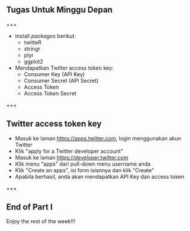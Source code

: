 ## Tugas Untuk Minggu Depan

+++

- Install _packages_ berikut:
    - twitteR
    - stringr
    - plyr
    - ggplot2
- Mendapatkan Twitter access token key:
    - Consumer Key (API Key)
    - Consumer Secret (API Secret)
    - Access Token
    - Access Token Secret

+++

## Twitter access token key

- Masuk ke laman https://apps.twitter.com, login menggunakan akun Twitter
- Klik "apply for a Twitter developer account"
- Masuk ke laman https://developer.twitter.com
- Klik menu "apps" dari pull-down menu username anda 
- Klik "Create an apps", isi form isiannya dan klik "Create"
- Apabila berhasil, anda akan mendapatkan API Key dan access token

+++
## End of Part I

Enjoy the rest of the week!!!
